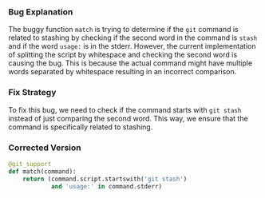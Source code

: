 ### Bug Explanation
The buggy function `match` is trying to determine if the `git` command is related to stashing by checking if the second word in the command is `stash` and if the word `usage:` is in the stderr. However, the current implementation of splitting the script by whitespace and checking the second word is causing the bug. This is because the actual command might have multiple words separated by whitespace resulting in an incorrect comparison.

### Fix Strategy
To fix this bug, we need to check if the command starts with `git stash` instead of just comparing the second word. This way, we ensure that the command is specifically related to stashing.

### Corrected Version
```python
@git_support
def match(command):
    return (command.script.startswith('git stash')
            and 'usage:' in command.stderr)
```